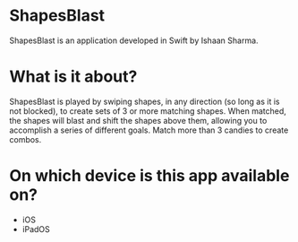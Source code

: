 # ShapesBlast
ShapesBlast is an application developed in Swift by Ishaan Sharma.

# What is it about?
ShapesBlast is played by swiping shapes, in any direction (so long as it is not blocked), to create sets of 3 or more matching shapes. When matched, the shapes will blast and shift the shapes above them, allowing you to accomplish a series of different goals. Match more than 3 candies to create combos.

# On which device is this app available on?
- iOS
- iPadOS
